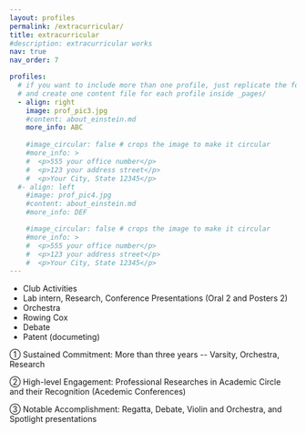```yaml
---
layout: profiles
permalink: /extracurricular/
title: extracurricular
#description: extracurricular works
nav: true
nav_order: 7

profiles:
  # if you want to include more than one profile, just replicate the following block
  # and create one content file for each profile inside _pages/
  - align: right
    image: prof_pic3.jpg
    #content: about_einstein.md
    more_info: ABC
    
    #image_circular: false # crops the image to make it circular
    #more_info: >
    #  <p>555 your office number</p>
    #  <p>123 your address street</p>
    #  <p>Your City, State 12345</p>
  #- align: left
    #image: prof_pic4.jpg
    #content: about_einstein.md
    #more_info: DEF

    #image_circular: false # crops the image to make it circular
    #more_info: >
    #  <p>555 your office number</p>
    #  <p>123 your address street</p>
    #  <p>Your City, State 12345</p>
---
```


- Club Activities
-	Lab intern, Research, Conference Presentations (Oral 2 and Posters 2)
-	Orchestra
-	Rowing Cox
-	Debate
-	Patent (documeting)

①	Sustained Commitment: More than three years -- Varsity, Orchestra, Research

②	High-level Engagement: Professional Researches in Academic Circle and their Recognition (Acedemic Conferences)

③	Notable Accomplishment: Regatta, Debate, Violin and Orchestra, and Spotlight presentations
